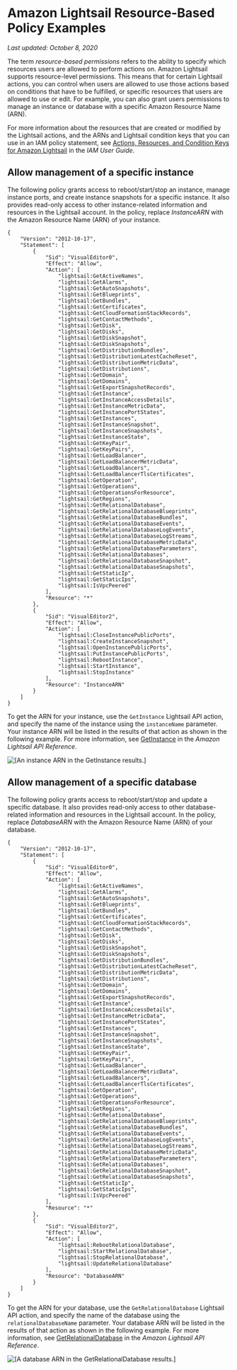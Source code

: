 # Amazon Lightsail Resource\-Based Policy Examples<a name="security_iam_resource-based-policy-examples"></a>

 *Last updated: October 8, 2020* 

The term *resource\-based permissions* refers to the ability to specify which resources users are allowed to perform actions on\. Amazon Lightsail supports resource\-level permissions\. This means that for certain Lightsail actions, you can control when users are allowed to use those actions based on conditions that have to be fulfilled, or specific resources that users are allowed to use or edit\. For example, you can also grant users permissions to manage an instance or database with a specific Amazon Resource Name \(ARN\)\.

For more information about the resources that are created or modified by the Lightsail actions, and the ARNs and Lightsail condition keys that you can use in an IAM policy statement, see [Actions, Resources, and Condition Keys for Amazon Lightsail](https://docs.aws.amazon.com/IAM/latest/UserGuide/list_amazonlightsail.html) in the *IAM User Guide*\.

## Allow management of a specific instance<a name="security_iam_resource-based-policy-examples-manage-specific-instance"></a>

The following policy grants access to reboot/start/stop an instance, manage instance ports, and create instance snapshots for a specific instance\. It also provides read\-only access to other instance\-related information and resources in the Lightsail account\. In the policy, replace *InstanceARN* with the Amazon Resource Name \(ARN\) of your instance\.

```
{
    "Version": "2012-10-17",
    "Statement": [
        {
            "Sid": "VisualEditor0",
            "Effect": "Allow",
            "Action": [
                "lightsail:GetActiveNames",
                "lightsail:GetAlarms",
                "lightsail:GetAutoSnapshots",
                "lightsail:GetBlueprints",
                "lightsail:GetBundles",
                "lightsail:GetCertificates",
                "lightsail:GetCloudFormationStackRecords",
                "lightsail:GetContactMethods",
                "lightsail:GetDisk",
                "lightsail:GetDisks",
                "lightsail:GetDiskSnapshot",
                "lightsail:GetDiskSnapshots",
                "lightsail:GetDistributionBundles",
                "lightsail:GetDistributionLatestCacheReset",
                "lightsail:GetDistributionMetricData",
                "lightsail:GetDistributions",
                "lightsail:GetDomain",
                "lightsail:GetDomains",
                "lightsail:GetExportSnapshotRecords",
                "lightsail:GetInstance",
                "lightsail:GetInstanceAccessDetails",
                "lightsail:GetInstanceMetricData",
                "lightsail:GetInstancePortStates",
                "lightsail:GetInstances",
                "lightsail:GetInstanceSnapshot",
                "lightsail:GetInstanceSnapshots",
                "lightsail:GetInstanceState",
                "lightsail:GetKeyPair",
                "lightsail:GetKeyPairs",
                "lightsail:GetLoadBalancer",
                "lightsail:GetLoadBalancerMetricData",
                "lightsail:GetLoadBalancers",
                "lightsail:GetLoadBalancerTlsCertificates",
                "lightsail:GetOperation",
                "lightsail:GetOperations",
                "lightsail:GetOperationsForResource",
                "lightsail:GetRegions",
                "lightsail:GetRelationalDatabase",
                "lightsail:GetRelationalDatabaseBlueprints",
                "lightsail:GetRelationalDatabaseBundles",
                "lightsail:GetRelationalDatabaseEvents",
                "lightsail:GetRelationalDatabaseLogEvents",
                "lightsail:GetRelationalDatabaseLogStreams",
                "lightsail:GetRelationalDatabaseMetricData",
                "lightsail:GetRelationalDatabaseParameters",
                "lightsail:GetRelationalDatabases",
                "lightsail:GetRelationalDatabaseSnapshot",
                "lightsail:GetRelationalDatabaseSnapshots",
                "lightsail:GetStaticIp",
                "lightsail:GetStaticIps",
                "lightsail:IsVpcPeered"
            ],
            "Resource": "*"
        },
        {
            "Sid": "VisualEditor2",
            "Effect": "Allow",
            "Action": [
                "lightsail:CloseInstancePublicPorts",
                "lightsail:CreateInstanceSnapshot",
                "lightsail:OpenInstancePublicPorts",
                "lightsail:PutInstancePublicPorts",
                "lightsail:RebootInstance",
                "lightsail:StartInstance",
                "lightsail:StopInstance"
            ],
            "Resource": "InstanceARN"
        }
    ]
}
```

To get the ARN for your instance, use the `GetInstance` Lightsail API action, and specify the name of the instance using the `instanceName` parameter\. Your instance ARN will be listed in the results of that action as shown in the following example\. For more information, see [GetInstance](https://docs.aws.amazon.com/lightsail/2016-11-28/api-reference/API_GetInstance.html) in the *Amazon Lightsail API Reference*\.

![\[An instance ARN in the GetInstance results.\]](https://d9yljz1nd5001.cloudfront.net/en_us/a825044edce3b3cf14c8cdbea7367d2e/images/amazon-lightsail-instance-arn.png)

## Allow management of a specific database<a name="security_iam_resource-based-policy-examples-manage-specific-database"></a>

The following policy grants access to reboot/start/stop and update a specific database\. It also provides read\-only access to other database\-related information and resources in the Lightsail account\. In the policy, replace *DatabaseARN* with the Amazon Resource Name \(ARN\) of your database\.

```
{
    "Version": "2012-10-17",
    "Statement": [
        {
            "Sid": "VisualEditor0",
            "Effect": "Allow",
            "Action": [
                "lightsail:GetActiveNames",
                "lightsail:GetAlarms",
                "lightsail:GetAutoSnapshots",
                "lightsail:GetBlueprints",
                "lightsail:GetBundles",
                "lightsail:GetCertificates",
                "lightsail:GetCloudFormationStackRecords",
                "lightsail:GetContactMethods",
                "lightsail:GetDisk",
                "lightsail:GetDisks",
                "lightsail:GetDiskSnapshot",
                "lightsail:GetDiskSnapshots",
                "lightsail:GetDistributionBundles",
                "lightsail:GetDistributionLatestCacheReset",
                "lightsail:GetDistributionMetricData",
                "lightsail:GetDistributions",
                "lightsail:GetDomain",
                "lightsail:GetDomains",
                "lightsail:GetExportSnapshotRecords",
                "lightsail:GetInstance",
                "lightsail:GetInstanceAccessDetails",
                "lightsail:GetInstanceMetricData",
                "lightsail:GetInstancePortStates",
                "lightsail:GetInstances",
                "lightsail:GetInstanceSnapshot",
                "lightsail:GetInstanceSnapshots",
                "lightsail:GetInstanceState",
                "lightsail:GetKeyPair",
                "lightsail:GetKeyPairs",
                "lightsail:GetLoadBalancer",
                "lightsail:GetLoadBalancerMetricData",
                "lightsail:GetLoadBalancers",
                "lightsail:GetLoadBalancerTlsCertificates",
                "lightsail:GetOperation",
                "lightsail:GetOperations",
                "lightsail:GetOperationsForResource",
                "lightsail:GetRegions",
                "lightsail:GetRelationalDatabase",
                "lightsail:GetRelationalDatabaseBlueprints",
                "lightsail:GetRelationalDatabaseBundles",
                "lightsail:GetRelationalDatabaseEvents",
                "lightsail:GetRelationalDatabaseLogEvents",
                "lightsail:GetRelationalDatabaseLogStreams",
                "lightsail:GetRelationalDatabaseMetricData",
                "lightsail:GetRelationalDatabaseParameters",
                "lightsail:GetRelationalDatabases",
                "lightsail:GetRelationalDatabaseSnapshot",
                "lightsail:GetRelationalDatabaseSnapshots",
                "lightsail:GetStaticIp",
                "lightsail:GetStaticIps",
                "lightsail:IsVpcPeered"
            ],
            "Resource": "*"
        },
        {
            "Sid": "VisualEditor2",
            "Effect": "Allow",
            "Action": [
                "lightsail:RebootRelationalDatabase",
                "lightsail:StartRelationalDatabase",
                "lightsail:StopRelationalDatabase",
                "lightsail:UpdateRelationalDatabase"
            ],
            "Resource": "DatabaseARN"
        }
    ]
}
```

To get the ARN for your database, use the `GetRelationalDatabase` Lightsail API action, and specify the name of the database using the `relationalDatabaseName` parameter\. Your database ARN will be listed in the results of that action as shown in the following example\. For more information, see [GetRelationalDatabase](https://docs.aws.amazon.com/lightsail/2016-11-28/api-reference/API_GetRelationalDatabase.html) in the *Amazon Lightsail API Reference*\.

![\[A database ARN in the GetRelationalDatabase results.\]](https://d9yljz1nd5001.cloudfront.net/en_us/a825044edce3b3cf14c8cdbea7367d2e/images/amazon-lightsail-database-arn.png)